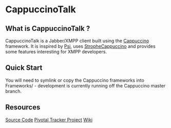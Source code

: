 # CappuccinoTalk

## What is CappuccinoTalk ?

CappuccinoTalk is a Jabber/XMPP client built using the [Cappuccino](http://cappuccino.org) framework. It is inspired by [Psi](http://psi-im.org/), uses [StropheCappuccino](http://github.com/primalmotion/strophecappuccino) and provides some features interesting for XMPP developers.

## Quick Start

You will need to symlink or copy the Cappuccino frameworks into Frameworks/ - development is currently running off the Cappuccino master branch.

## Resources

[Source Code](http://github.com/benlangfeld/CappuccinoTalk)
[Pivotal Tracker Project](http://www.pivotaltracker.com/projects/130059)
[Wiki](http://github.com/benlangfeld/CappuccinoTalk/wiki)
